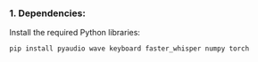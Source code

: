 ### 1. Dependencies:

Install the required Python libraries:
```bash
pip install pyaudio wave keyboard faster_whisper numpy torch 
```
